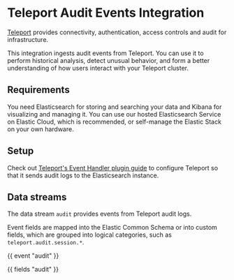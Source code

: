 # Teleport Audit Events Integration

[Teleport](https://goteleport.com/docs/) provides connectivity, authentication, access controls and audit for infrastructure.

This integration ingests audit events from Teleport. You can use it to perform historical analysis, 
detect unusual behavior, and form a better understanding of how users interact with your Teleport cluster.

## Requirements

You need Elasticsearch for storing and searching your data and Kibana for visualizing and managing it.
You can use our hosted Elasticsearch Service on Elastic Cloud, which is recommended, or self-manage the Elastic Stack 
on your own hardware.

## Setup

Check out [Teleport's Event Handler plugin guide](https://goteleport.com/docs/management/export-audit-events/)
to configure Teleport so that it sends audit logs to the Elasticsearch instance.

## Data streams

The data stream `audit` provides events from Teleport audit logs.

Event fields are mapped into the Elastic Common Schema or into custom fields, which are grouped 
into logical categories, such as `teleport.audit.session.*`.

{{ event "audit" }}

{{ fields "audit" }}

